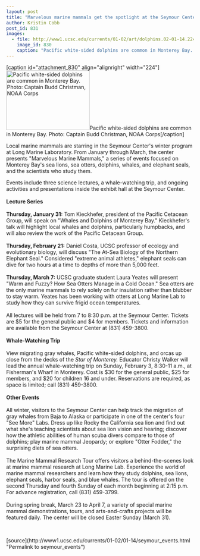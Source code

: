 ```yaml
---
layout: post
title: "Marvelous marine mammals get the spotlight at the Seymour Center"
author: Kristin Cobb
post_id: 831
images:
  - file: http://www1.ucsc.edu/currents/01-02/art/dolphins.02-01-14.224.jpg
    image_id: 830
    caption: "Pacific white-sided dolphins are common in Monterey Bay. Photo: Captain Budd Christman, NOAA Corps"
---
```


[caption id="attachment_830" align="alignright" width="224"]<a href="http://localhost/mysite/wp-content/uploads/2002/01/dolphins.02-01-14.224.jpg"><img class="size-full wp-image-830" src="http://localhost/mysite/wp-content/uploads/2002/01/dolphins.02-01-14.224.jpg" alt="Pacific white-sided dolphins are common in Monterey Bay. Photo: Captain Budd Christman, NOAA Corps" width="224" height="160" /></a>Pacific white-sided dolphins are common in Monterey Bay. Photo: Captain Budd Christman, NOAA Corps[/caption]
<p>
  Local marine mammals are starring in the Seymour Center's winter program at Long Marine Laboratory. From January through March, the center presents "Marvelous Marine Mammals," a series of events focused on Monterey Bay's sea lions, sea otters, dolphins, whales, and elephant seals, and the scientists who study them.
</p>Events include three science lectures, a whale-watching trip, and ongoing activities and presentations inside the exhibit hall at the Seymour Center.<br>
<br>
<b>Lecture Series<br>
<br>
Thursday, January 31:</b> Tom Kieckhefer, president of the Pacific Cetacean Group, will speak on "Whales and Dolphins of Monterey Bay." Kieckhefer's talk will highlight local whales and dolphins, particularly humpbacks, and will also review the work of the Pacific Cetacean Group.<br>
<br>
<b>Thursday, February 21:</b> Daniel Costa, UCSC professor of ecology and evolutionary biology, will discuss "The At-Sea Biology of the Northern Elephant Seal." Considered "extreme animal athletes," elephant seals can dive for two hours at a time to depths of more than 5,000 feet.<br>
<br>
<b>Thursday, March 7:</b> UCSC graduate student Laura Yeates will present "Warm and Fuzzy? How Sea Otters Manage in a Cold Ocean." Sea otters are the only marine mammals to rely solely on fur insulation rather than blubber to stay warm. Yeates has been working with otters at Long Marine Lab to study how they can survive frigid ocean temperatures.<br>
<br>
All lectures will be held from 7 to 8:30 p.m. at the Seymour Center. Tickets are $5 for the general public and $4 for members. Tickets and information are available from the Seymour Center at (831) 459-3800.<br>
<br>
<b>Whale-Watching Trip<br>
<br></b>View migrating gray whales, Pacific white-sided dolphins, and orcas up close from the decks of the <i>Star of Monterey.</i> Educator Christy Walker will lead the annual whale-watching trip on Sunday, February 3, 8:30-11 a.m., at Fisherman's Wharf in Monterey. Cost is $30 for the general public, $25 for members, and $20 for children 16 and under. Reservations are required, as space is limited; call (831) 459-3800.<br>
<br>
<b>Other Events<br>
<br></b>All winter, visitors to the Seymour Center can help track the migration of gray whales from Baja to Alaska or participate in one of the center's four "See More" Labs. Dress up like Rocky the California sea lion and find out what she's teaching scientists about sea lion vision and hearing; discover how the athletic abilities of human scuba divers compare to those of dolphins; play marine mammal Jeopardy; or explore "Otter Fodder," the surprising diets of sea otters.<br>
<br>
The Marine Mammal Research Tour offers visitors a behind-the-scenes look at marine mammal research at Long Marine Lab. Experience the world of marine mammal researchers and learn how they study dolphins, sea lions, elephant seals, harbor seals, and blue whales. The tour is offered on the second Thursday and fourth Sunday of each month beginning at 2:15 p.m. For advance registration, call (831) 459-3799.<br>
<br>
During spring break, March 23 to April 7, a variety of special marine mammal demonstrations, tours, and arts-and-crafts projects will be featured daily. The center will be closed Easter Sunday (March 31).
<p>
  <br>

</p>
<p>

</p>
[source](http://www1.ucsc.edu/currents/01-02/01-14/seymour_events.html "Permalink to seymour_events")
